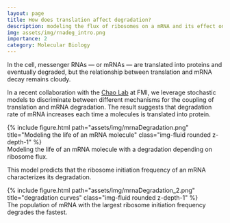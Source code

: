 ```yaml
---
layout: page
title: How does translation affect degradation? 
description: modeling the flux of ribosomes on a mRNA and its effect on degradation
img: assets/img/rnadeg_intro.png
importance: 2
category: Molecular Biology
---
```

In the cell, messenger RNAs — or mRNAs — are translated into proteins and eventually degraded, but the relationship between translation and mRNA decay remains cloudy. 

In a recent collaboration with the [Chao Lab](https://www.fmi.ch/research-groups/groupleader.html?group=132#research) at FMI, we leverage stochastic models to discriminate between different mechanisms for the coupling of translation and mRNA degradation. The result suggests that degradation rate of mRNA increases each time a molecules is translated into protein.

<div class="row">
    <div class="col-sm mt-3 mt-md-0">
        {% include figure.html path="assets/img/mrnaDegradation.png" title="Modeling the life of an mRNA molecule" class="img-fluid rounded z-depth-1" %}
    </div>
</div>
<div class="caption">
    Modeling the life of an mRNA molecule with a degradation depending on ribosome flux.
</div>

This model predicts that the ribosome initiation frequency of an mRNA characterizes its degradation.

 <div class="row">
    <div class="col">
        {% include figure.html path="assets/img/mrnaDegradation_2.png" title="degradation curves" class="img-fluid rounded z-depth-1" %}
    </div>
</div>
<div class="caption">
    The population of mRNA with the largest ribosome initiation frequency degrades the fastest.
</div>